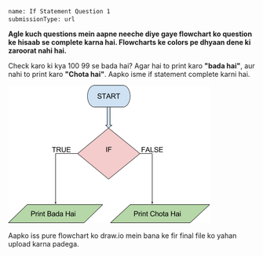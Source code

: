 ```ngMeta
name: If Statement Question 1
submissionType: url
```

**Agle kuch questions mein aapne neeche diye gaye flowchart ko question ke hisaab se complete karna hai. Flowcharts ke colors pe dhyaan dene ki zaroorat nahi hai.**

Check karo ki kya 100 99 se bada hai? Agar hai to print karo **"bada hai"**, aur nahi to print karo **"Chota hai"**. Aapko isme if statement complete karni hai.

![flowchart image](assets/question_images/question1-image1.png)

Aapko iss pure flowchart ko draw.io mein bana ke fir final file ko yahan upload karna padega.


